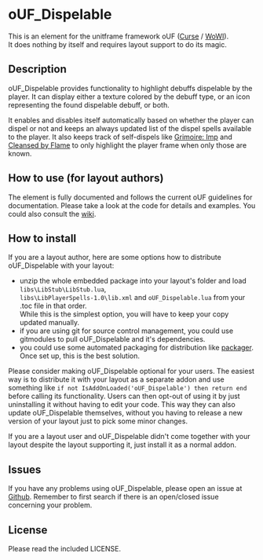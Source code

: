 # oUF_Dispelable

This is an element for the unitframe framework oUF ([Curse](https://www.curseforge.com/wow/addons/ouf) / [WoWI](http://www.wowinterface.com/downloads/info9994-oUF.html)).  
It does nothing by itself and requires layout support to do its magic.

## Description

oUF_Dispelable provides functionality to highlight debuffs dispelable by the player. It can display either a texture 
colored by the debuff type, or an icon representing the found dispelable debuff, or both.

It enables and disables itself automatically based on whether the player can dispel or not and keeps an always updated 
list of the dispel spells available to the player. It also keeps track of self-dispels like [Grimoire: Imp](http://www.wowdb.com/spells/111859) 
and [Cleansed by Flame](http://www.wowdb.com/spells/205625) to only highlight the player frame when only those are known.

## How to use (for layout authors)

The element is fully documented and follows the current oUF guidelines for documentation. Please take a look at the code 
for details and examples. You could also consult the [wiki](https://github.com/Rainrider/oUF_Dispelable/wiki).

## How to install

If you are a layout author, here are some options how to distribute oUF_Dispelable with your layout:

  - unzip the whole embedded package into your layout's folder and load `libs\LibStub\LibStub.lua`,  
    `libs\LibPlayerSpells-1.0\lib.xml` and `oUF_Dispelable.lua` from your .toc file in that order.  
    While this is the simplest option, you will have to keep your copy updated manually.
  - if you are using git for source control management, you could use gitmodules to pull oUF_Dispelable and it's dependencies.
  - you could use some automated packaging for distribution like [packager](https://github.com/BigWigsMods/packager). Once set up, this is the best solution.

Please consider making oUF_Dispelable optional for your users. The easiest way is to distribute it with your layout as a 
separate addon and use something like `if not IsAddOnLoaded('oUF_Dispelable') then return end` before calling its 
functionality. Users can then opt-out of using it by just uninstalling it without having to edit your code. This way 
they can also update oUF_Dispelable themselves, without you having to release a new version of your layout just to pick 
some minor changes.

If you are a layout user and oUF_Dispelable didn't come together with your layout despite the layout supporting it, just 
install it as a normal addon.

## Issues

If you have any problems using oUF_Dispelable, please open an issue at [Github](https://github.com/Rainrider/oUF_Dispelable/issues). 
Remember to first search if there is an open/closed issue concerning your problem.

## License

Please read the included LICENSE.
